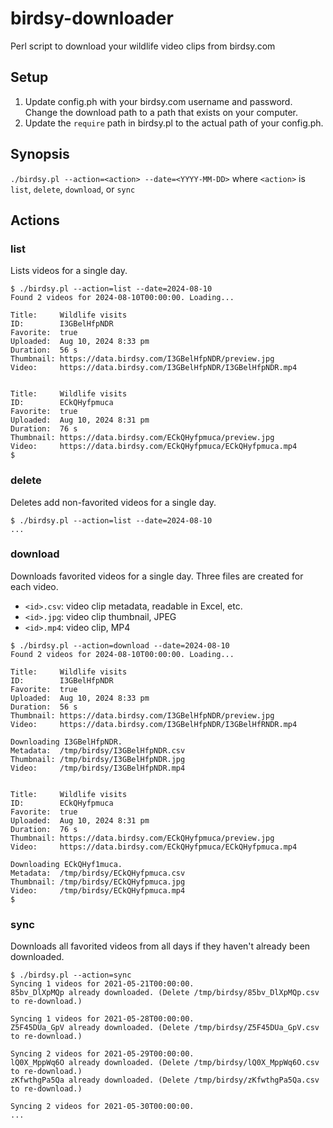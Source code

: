 # birdsy-downloader
Perl script to download your wildlife video clips from birdsy.com

## Setup
1. Update config.ph with your birdsy.com username and password. Change the download path to a path that exists on your computer.
2. Update the `require` path in birdsy.pl to the actual path of your config.ph.

## Synopsis

`./birdsy.pl --action=<action> --date=<YYYY-MM-DD>`
where `<action>` is `list`, `delete`, `download`, or `sync`

## Actions
### list
Lists videos for a single day.
```
$ ./birdsy.pl --action=list --date=2024-08-10
Found 2 videos for 2024-08-10T00:00:00. Loading...

Title:     Wildlife visits
ID:        I3GBelHfpNDR
Favorite:  true
Uploaded:  Aug 10, 2024 8:33 pm
Duration:  56 s
Thumbnail: https://data.birdsy.com/I3GBelHfpNDR/preview.jpg
Video:     https://data.birdsy.com/I3GBelHfpNDR/I3GBelHfpNDR.mp4


Title:     Wildlife visits
ID:        ECkQHyfpmuca
Favorite:  true
Uploaded:  Aug 10, 2024 8:31 pm
Duration:  76 s
Thumbnail: https://data.birdsy.com/ECkQHyfpmuca/preview.jpg
Video:     https://data.birdsy.com/ECkQHyfpmuca/ECkQHyfpmuca.mp4
$
```

### delete
Deletes add non-favorited videos for a single day.

```
$ ./birdsy.pl --action=list --date=2024-08-10
...
```

### download
Downloads favorited videos for a single day. Three files are created for each video.
 - `<id>.csv`: video clip metadata, readable in Excel, etc.
 - `<id>.jpg`: video clip thumbnail, JPEG
 - `<id>.mp4`: video clip, MP4

```
$ ./birdsy.pl --action=download --date=2024-08-10
Found 2 videos for 2024-08-10T00:00:00. Loading...

Title:     Wildlife visits
ID:        I3GBelHfpNDR
Favorite:  true
Uploaded:  Aug 10, 2024 8:33 pm
Duration:  56 s
Thumbnail: https://data.birdsy.com/I3GBelHfpNDR/preview.jpg
Video:     https://data.birdsy.com/I3GBelHfpNDR/I3GBelHfRNDR.mp4

Downloading I3GBelHfpNDR.
Metadata:  /tmp/birdsy/I3GBelHfpNDR.csv
Thumbnail: /tmp/birdsy/I3GBelHfpNDR.jpg
Video:     /tmp/birdsy/I3GBelHfpNDR.mp4


Title:     Wildlife visits
ID:        ECkQHyfpmuca
Favorite:  true
Uploaded:  Aug 10, 2024 8:31 pm
Duration:  76 s
Thumbnail: https://data.birdsy.com/ECkQHyfpmuca/preview.jpg
Video:     https://data.birdsy.com/ECkQHyfpmuca/ECkQHyfpmuca.mp4

Downloading ECkQHyf1muca.
Metadata:  /tmp/birdsy/ECkQHyfpmuca.csv
Thumbnail: /tmp/birdsy/ECkQHyfpmuca.jpg
Video:     /tmp/birdsy/ECkQHyfpmuca.mp4
$ 
```

### sync
Downloads all favorited videos from all days if they haven't already been downloaded.

```
$ ./birdsy.pl --action=sync
Syncing 1 videos for 2021-05-21T00:00:00.
85bv_DlXpMQp already downloaded. (Delete /tmp/birdsy/85bv_DlXpMQp.csv to re-download.)

Syncing 1 videos for 2021-05-28T00:00:00.
Z5F45DUa_GpV already downloaded. (Delete /tmp/birdsy/Z5F45DUa_GpV.csv to re-download.)

Syncing 2 videos for 2021-05-29T00:00:00.
lQ0X_MppWq6O already downloaded. (Delete /tmp/birdsy/lQ0X_MppWq6O.csv to re-download.)
zKfwthgPa5Qa already downloaded. (Delete /tmp/birdsy/zKfwthgPa5Qa.csv to re-download.)

Syncing 2 videos for 2021-05-30T00:00:00.
...
```

